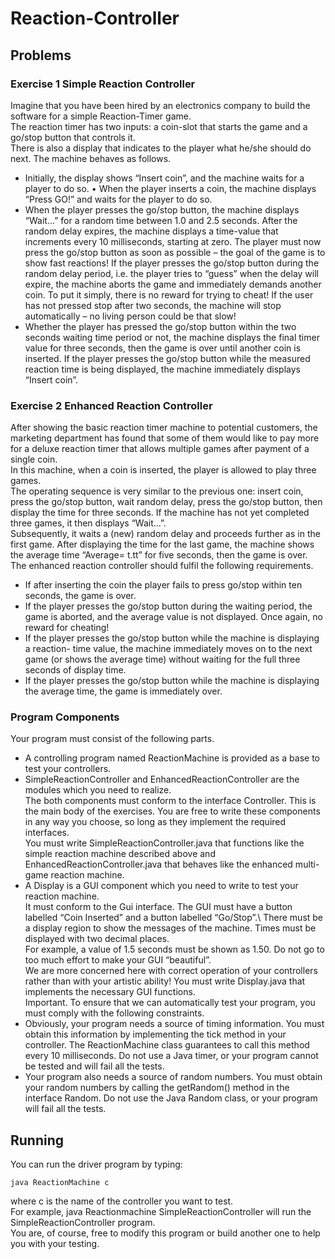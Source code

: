 # Reaction-Controller

## Problems

### Exercise 1 Simple Reaction Controller
Imagine that you have been hired by an electronics company to build the software for a simple Reaction-Timer game.\
The reaction timer has two inputs: a coin-slot that starts the game and a go/stop button that controls it.\
There is also a display that indicates to the player what he/she should do next. The machine behaves as follows.

* Initially, the display shows “Insert coin”, and the machine waits for a player to do so. • When the player inserts a coin, the machine displays “Press GO!” and waits for the player to do so.
* When the player presses the go/stop button, the machine displays “Wait...” for a random time between 1.0 and 2.5 seconds. After the random delay expires, the machine displays a time-value that increments every 10 milliseconds, starting at zero. The player must now press the go/stop button as soon as possible – the goal of the game is to show fast reactions! If the player presses the go/stop button during the random delay period, i.e. the player tries to “guess” when the delay will expire, the machine aborts the game and immediately demands another coin. To put it simply, there is no reward for trying to cheat! If the user has not pressed stop after two seconds, the machine will stop automatically – no living person could be that slow!
* Whether the player has pressed the go/stop button within the two seconds waiting time period or not, the machine displays the final timer value for three seconds, then the game is over until another coin is inserted. If the player presses the go/stop button while the measured reaction time is being displayed, the machine immediately displays “Insert coin”.

### Exercise 2 Enhanced Reaction Controller
After showing the basic reaction timer machine to potential customers, the marketing department has found that some of them would like to pay more for a deluxe reaction timer that allows multiple games after payment of a single coin.\
In this machine, when a coin is inserted, the player is allowed to play three games.\
The operating sequence is very similar to the previous one: insert coin, press the go/stop button, wait random delay, press the go/stop button, then display the time for three seconds. If the machine has not yet completed three games, it then displays “Wait...”.\
Subsequently, it waits a (new) random delay and proceeds further as in the first game. After displaying the time for the last game, the machine shows the average time “Average= t.tt” for five seconds, then the game is over. The enhanced reaction controller should fulfil the following requirements.

* If after inserting the coin the player fails to press go/stop within ten seconds, the game is over.
* If the player presses the go/stop button during the waiting period, the game is aborted, and the average value is not displayed. Once again, no reward for cheating! 
* If the player presses the go/stop button while the machine is displaying a reaction- time value, the machine immediately moves on to the next game (or shows the average time) without waiting for the full three seconds of display time.
* If the player presses the go/stop button while the machine is displaying the average time, the game is immediately over.

### Program Components
Your program must consist of the following parts.
* A controlling program named ReactionMachine is provided as a base to test your controllers.
* SimpleReactionController and EnhancedReactionController are the modules which you need to realize.\
The both components must conform to the interface Controller. This is the main body of the exercises. 
You are free to write these components in any way you choose, so long as they implement the required interfaces.\
You must write SimpleReactionController.java that functions like the simple reaction machine described above and EnhancedReactionController.java that behaves like the enhanced multi-game reaction machine.
* A Display is a GUI component which you need to write to test your reaction machine.\
It must conform to the Gui interface. The GUI must have a button labelled “Coin Inserted” and a button labelled “Go/Stop”.\ There must be a display region to show the messages of the machine. Times must be displayed with two decimal places.\
For example, a value of 1.5 seconds must be shown as 1.50. Do not go to too much effort to make your GUI “beautiful”.\
We are more concerned here with correct operation of your controllers rather than with your artistic ability! You must write Display.java that implements the necessary GUI functions.\
Important. To ensure that we can automatically test your program, you must comply with the following constraints.
* Obviously, your program needs a source of timing information. You must obtain this information by implementing the tick method in your controller. The ReactionMachine class guarantees to call this method every 10 milliseconds. Do not use a Java timer, or your program cannot be tested and will fail all the tests.
* Your program also needs a source of random numbers. You must obtain your random numbers by calling the getRandom() method in the interface Random. Do not use the Java Random class, or your program will fail all the tests.


## Running
You can run the driver program by typing: 
```
java ReactionMachine c
```
where c is the name of the controller you want to test.\
For example, java Reactionmachine SimpleReactionController will run the SimpleReactionController program. \
You are, of course, free to modify this program or build another one to help you with your testing.
